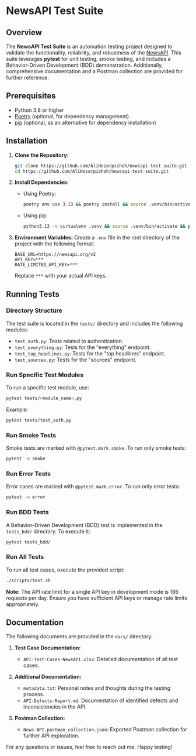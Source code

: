 # NewsAPI Test Suite

## Overview
The **NewsAPI Test Suite** is an automation testing project designed to validate the functionality, reliability, and robustness of the [NewsAPI](https://newsapi.org/v2). This suite leverages **pytest** for unit testing, smoke testing, and includes a Behavior-Driven Development (BDD) demonstration. Additionally, comprehensive documentation and a Postman collection are provided for further reference.

## Prerequisites
- Python 3.8 or higher
- [Poetry](https://python-poetry.org/) (optional, for dependency management)
- [pip](https://pip.pypa.io/en/stable/) (optional, as an alternative for dependency installation)

## Installation
1. **Clone the Repository:**
   ```bash
   git clone https://github.com/AliHezarpisheh/newsapi-test-suite.git
   cd https://github.com/AliHezarpisheh/newsapi-test-suite.git
   ```

2. **Install Dependencies:**
   - Using Poetry:
     ```bash
     poetry env use 3.13 && poetry install && source .venv/bin/activate
     ```
   - Using pip:
     ```bash
     python3.13 -m virtualenv .venv && source .venv/bin/activate && pip install -r requirements.txt
     ```

3. **Environment Variables:**
   Create a `.env` file in the root directory of the project with the following format:
   ```env
   BASE_URL=https://newsapi.org/v2
   API_KEY=***
   RATE_LIMITED_API_KEY=***
   ```
   Replace `***` with your actual API keys.

## Running Tests

### Directory Structure
The test suite is located in the `tests/` directory and includes the following modules:
- `test_auth.py`: Tests related to authentication.
- `test_everything.py`: Tests for the "everything" endpoint.
- `test_top_headlines.py`: Tests for the "top headlines" endpoint.
- `test_sources.py`: Tests for the "sources" endpoint.

### Run Specific Test Modules
To run a specific test module, use:
```bash
pytest tests/<module_name>.py
```
Example:
```bash
pytest tests/test_auth.py
```

### Run Smoke Tests
Smoke tests are marked with `@pytest.mark.smoke`. To run only smoke tests:
```bash
pytest -m smoke
```

### Run Error Tests
Error cases are marked with `@pytest.mark.error`. To run only error tests:
```bash
pytest -m error
```

### Run BDD Tests
A Behavior-Driven Development (BDD) test is implemented in the `tests_bdd/` directory. To execute it:
```bash
pytest tests_bdd/
```

### Run All Tests
To run all test cases, execute the provided script:
```bash
./scripts/test.sh
```
**Note:** The API rate limit for a single API key in development mode is 186 requests per day. Ensure you have sufficient API keys or manage rate limits appropriately.

## Documentation
The following documents are provided in the `docs/` directory:

1. **Test Case Documentation:**
   - `API-Test-Cases-NewsAPI.xlsx`: Detailed documentation of all test cases.

2. **Additional Documentation:**
   - `metadata.txt`: Personal notes and thoughts during the testing process.
   - `API-Defects-Report.md`: Documentation of identified defects and inconsistencies in the API.

3. **Postman Collection:**
   - `News-API.postman_collection.json`: Exported Postman collection for further API exploration.

For any questions or issues, feel free to reach out me. Happy testing!
